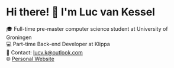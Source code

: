 # Hi there! 👋 I'm Luc van Kessel

🎓 Full-time pre-master computer science student at University of Groningen     
💻 Part-time Back-end Developer at Klippa  
📧 Contact: lucv.k@outlook.com   
🌐 [Personal Website](http://lucvkessel.nl?utm_source=Github)
